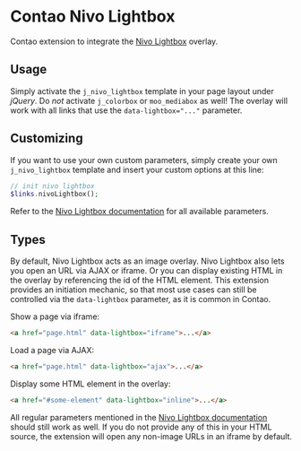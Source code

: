 Contao Nivo Lightbox
=====================

Contao extension to integrate the [Nivo Lightbox](http://docs.dev7studios.com/jquery-plugins/nivo-lightbox) overlay.

## Usage

Simply activate the `j_nivo_lightbox` template in your page layout under _jQuery_. Do _not_ activate `j_colorbox` or `moo_mediabox` as well! The overlay will work with all links that use the `data-lightbox="..."` parameter.

## Customizing

If you want to use your own custom parameters, simply create your own `j_nivo_lightbox` template and insert your custom options at this line:
```php
// init nivo lightbox
$links.nivoLightbox();
```
Refer to the [Nivo Lightbox documentation](http://docs.dev7studios.com/jquery-plugins/nivo-lightbox) for all available parameters.

## Types

By default, Nivo Lightbox acts as an image overlay. Nivo Lightbox also lets you open an URL via AJAX or iframe. Or you can display existing HTML in the overlay by referencing the id of the HTML element. This extension provides an initiation mechanic, so that most use cases can still be controlled via the `data-lightbox` parameter, as it is common in Contao. 

Show a page via iframe:
```html
<a href="page.html" data-lightbox="iframe">...</a>
```

Load a page via AJAX:
```html
<a href="page.html" data-lightbox="ajax">...</a>
```

Display some HTML element in the overlay:
```html
<a href="#some-element" data-lightbox="inline">...</a>
```

All regular parameters mentioned in the [Nivo Lightbox documentation](http://docs.dev7studios.com/jquery-plugins/nivo-lightbox) should still work as well. If you do not provide any of this in your HTML source, the extension will open any non-image URLs in an iframe by default.
